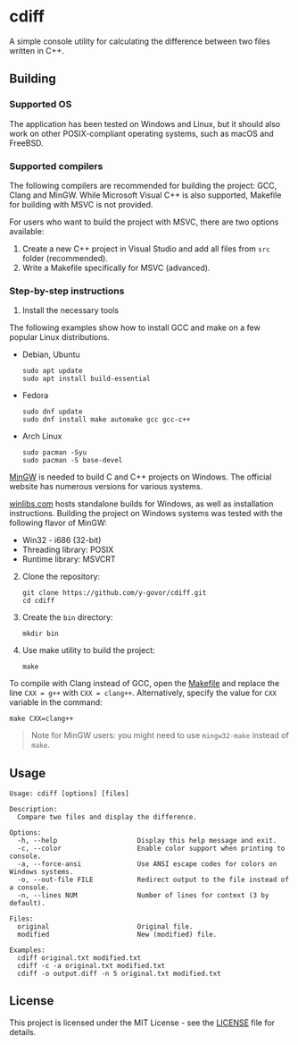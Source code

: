 # cdiff

A simple console utility for calculating the difference between two files written in C++.

## Building

### Supported OS

The application has been tested on Windows and Linux, but it should also work on other POSIX-compliant operating systems, such as macOS and FreeBSD.

### Supported compilers

The following compilers are recommended for building the project: GCC, Clang and MinGW. While Microsoft Visual C++ is also supported, Makefile for building with MSVC is not provided.

For users who want to build the project with MSVC, there are two options available:
1. Create a new C++ project in Visual Studio and add all files from `src` folder (recommended).
2. Write a Makefile specifically for MSVC (advanced).

### Step-by-step instructions

1. Install the necessary tools

The following examples show how to install GCC and make on a few popular Linux distributions.

- Debian, Ubuntu

    ```
    sudo apt update
    sudo apt install build-essential
    ```

- Fedora

    ```
    sudo dnf update
    sudo dnf install make automake gcc gcc-c++
    ```

- Arch Linux

    ```
    sudo pacman -Syu
    sudo pacman -S base-devel
    ```

[MinGW](https://www.mingw-w64.org/) is needed to build C and C++ projects on Windows. The official website has numerous versions for various systems.

[winlibs.com](https://winlibs.com/) hosts standalone builds for Windows, as well as installation instructions. Building the project on Windows systems was tested with the following flavor of MinGW:
- Win32 - i686 (32-bit)
- Threading library: POSIX
- Runtime library: MSVCRT

2. Clone the repository:

    ```
    git clone https://github.com/y-govor/cdiff.git
    cd cdiff
    ```

3. Create the `bin` directory:

    ```
    mkdir bin
    ```

4. Use make utility to build the project:

    ```
    make
    ```

To compile with Clang instead of GCC, open the [Makefile](Makefile) and replace the line `CXX = g++` with `CXX = clang++`. Alternatively, specify the value for `CXX` variable in the command:
```
make CXX=clang++
```

> Note for MinGW users: you might need to use `mingw32-make` instead of `make`.

## Usage

```
Usage: cdiff [options] [files]

Description:
  Compare two files and display the difference.

Options:
  -h, --help                    Display this help message and exit.
  -c, --color                   Enable color support when printing to console.
  -a, --force-ansi              Use ANSI escape codes for colors on Windows systems.
  -o, --out-file FILE           Redirect output to the file instead of a console.
  -n, --lines NUM               Number of lines for context (3 by default).

Files:
  original                      Original file.
  modified                      New (modified) file.

Examples:
  cdiff original.txt modified.txt
  cdiff -c -a original.txt modified.txt
  cdiff -o output.diff -n 5 original.txt modified.txt
```

## License

This project is licensed under the MIT License - see the [LICENSE](LICENSE) file for details.